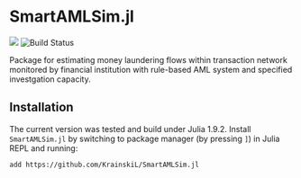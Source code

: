 # SmartAMLSim.jl
[![][docs-latest-img]][docs-dev-url] ![Build Status](https://github.com/KrainskiL/SmartAMLSim.jl/actions/workflows/docs.yml/badge.svg)

[docs-latest-img]: https://img.shields.io/badge/docs-latest-blue.svg
[docs-dev-url]: https://KrainskiL.github.io/SmartAMLSim.jl/dev

Package for estimating money laundering flows within transaction network monitored by financial institution with rule-based AML system and specified investgation capacity.

## Installation

The current version was tested and build under Julia 1.9.2. Install `SmartAMLSim.jl` by switching to package manager (by pressing `]`) in Julia REPL and running:
```
add https://github.com/KrainskiL/SmartAMLSim.jl
```
